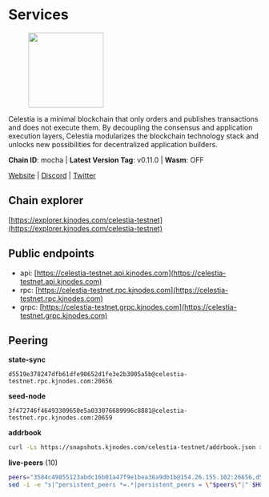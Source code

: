 # Services

<figure><img src="https://raw.githubusercontent.com/kj89/testnet_manuals/main/pingpub/logos/celestia.png" width="150" alt=""><figcaption></figcaption></figure>

Celestia is a minimal blockchain that only orders and publishes transactions and  does not execute them. By decoupling the consensus and application execution layers,  Celestia modularizes the blockchain technology stack and unlocks new possibilities  for decentralized application builders.

**Chain ID**: mocha | **Latest Version Tag**: v0.11.0 | **Wasm**: OFF

[Website](https://celestia.org) | [Discord](https://discord.gg/celestiacommunity) | [Twitter](https://twitter.com/CelestiaOrg)




## Chain explorer
[https://explorer.kjnodes.com/celestia-testnet](https://explorer.kjnodes.com/celestia-testnet)

## Public endpoints

* api: [https://celestia-testnet.api.kjnodes.com](https://celestia-testnet.api.kjnodes.com)
* rpc: [https://celestia-testnet.rpc.kjnodes.com](https://celestia-testnet.rpc.kjnodes.com)
* grpc: [https://celestia-testnet.grpc.kjnodes.com](https://celestia-testnet.grpc.kjnodes.com)

## Peering

**state-sync**

```text
d5519e378247dfb61dfe90652d1fe3e2b3005a5b@celestia-testnet.rpc.kjnodes.com:20656
```

**seed-node**

```text
3f472746f46493309650e5a033076689996c8881@celestia-testnet.rpc.kjnodes.com:20659
```

**addrbook**
```bash
curl -Ls https://snapshots.kjnodes.com/celestia-testnet/addrbook.json > $HOME/.celestia-app/config/addrbook.json
```

**live-peers** (10)
```bash
peers="3584c49855123abdc16b01a47f9e1bea38a9db1b@154.26.155.102:26656,d5519e378247dfb61dfe90652d1fe3e2b3005a5b@65.109.68.190:20656,a5f31a5c2c0469cc9b37b18528471f0ed867e747@65.108.105.36:20656,3ad7f2d36f5e15d902c7aff7a305bea40f03f95c@163.172.111.148:26656,38553b85b8740315da067fdd28a195c45df9069b@148.251.11.99:20656,70a4fcccfc02c8fc0172dd97def0e9d597ffa343@38.242.128.250:26656,6a03b088a9e183e7faa897afcc6b50c6971a4cd5@159.69.5.164:26656,e8906342e657ace92e1ed8599f0949da8dd75fbd@146.19.24.52:20656,e286b562eddc6fea1b2635f6623430225666fb2f@147.135.144.58:26656,e6c28bd7cb4be3651942a9d93368651c97ee4733@65.108.65.36:20656"
sed -i -e "s|^persistent_peers *=.*|persistent_peers = \"$peers\"|" $HOME/.celestia-app/config/config.toml
```
